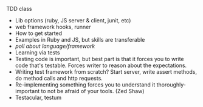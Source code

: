 TDD class

* Lib options (ruby, JS server & client, junit, etc)
* web framework hooks, runner
* How to get started
* Examples in Ruby and JS, but skills are transferable
* *poll about language/framework*
* Learning via tests
* Testing code is important, but best part is that it forces you to write code that's testable. Forces writer to reason about the expectations. 
* Writing test framework from scratch? Start server, write assert methods, do method calls and http requests. 
* Re-implementing something forces you to understand it thoroughly- important to not be afraid of your tools. (Zed Shaw)
* Testacular, testum
